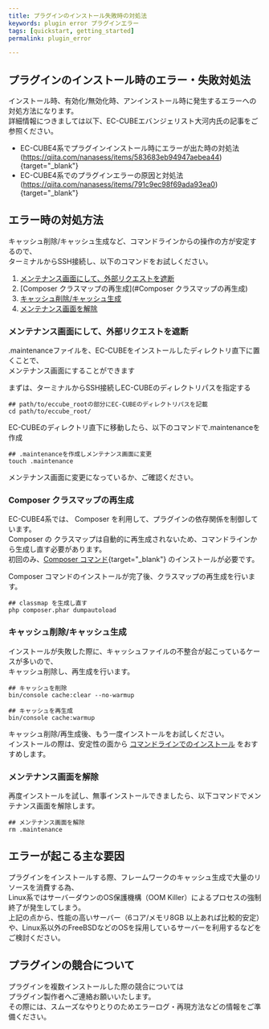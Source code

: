 ```yaml
---
title: プラグインのインストール失敗時の対処法
keywords: plugin error プラグインエラー
tags: [quickstart, getting_started]
permalink: plugin_error

---
```


## プラグインのインストール時のエラー・失敗対処法

インストール時、有効化/無効化時、アンインストール時に発生するエラーへの対処方法になります。<br>
詳細情報につきましては以下、EC-CUBEエバンジェリスト大河内氏の記事をご参照ください。

- EC-CUBE4系でプラグインインストール時にエラーが出た時の対処法(https://qiita.com/nanasess/items/583683eb94947aebea44){target="_blank"}
- EC-CUBE4系でのプラグインエラーの原因と対処法(https://qiita.com/nanasess/items/791c9ec98f69ada93ea0){target="_blank"}


## エラー時の対処方法

キャッシュ削除/キャッシュ生成など、コマンドラインからの操作の方が安定するので、<br>
ターミナルからSSH接続し、以下のコマンドをお試しください。

1. [メンテナンス画面にして、外部リクエストを遮断](#メンテナンス画面にして、外部リクエストを遮断)
2. [Composer クラスマップの再生成](#Composer クラスマップの再生成)
3. [キャッシュ削除/キャッシュ生成](#キャッシュクリアと再生成)
4. [メンテナンス画面を解除](#メンテナンス画面を解除)


### メンテナンス画面にして、外部リクエストを遮断

.maintenanceファイルを、EC-CUBEをインストールしたディレクトリ直下に置くことで、<br>
メンテナンス画面にすることができます

まずは、ターミナルからSSH接続しEC-CUBEのディレクトリパスを指定する

```shell
## path/to/eccube_rootの部分にEC-CUBEのディレクトリパスを記載
cd path/to/eccube_root/
```

EC-CUBEのディレクトリ直下に移動したら、以下のコマンドで.maintenanceを作成

```shell
## .maintenanceを作成しメンテナンス画面に変更
touch .maintenance
```

メンテナンス画面に変更になっているか、ご確認ください。


### Composer クラスマップの再生成

EC-CUBE4系では、 Composer を利用して、プラグインの依存関係を制御しています。<br>
Composer の クラスマップは自動的に再生成されないため、コマンドラインから生成し直す必要があります。<br>
初回のみ、[Composer コマンド](https://getcomposer.org/download/){target="_blank"} のインストールが必要です。

Composer コマンドのインストールが完了後、クラスマップの再生成を行います。

```shell
## classmap を生成し直す
php composer.phar dumpautoload 
```


### キャッシュ削除/キャッシュ生成
インストールが失敗した際に、キャッシュファイルの不整合が起こっているケースが多いので、<br>
キャッシュ削除し、再生成を行います。

```shell
## キャッシュを削除
bin/console cache:clear --no-warmup
```

```shell
## キャッシュを再生成
bin/console cache:warmup
```

キャッシュ削除/再生成後、もう一度インストールをお試しください。<br>
インストールの際は、安定性の面から [コマンドラインでのインストール](plugin_install) をおすすめします。

### メンテナンス画面を解除
再度インストールを試し、無事インストールできましたら、以下コマンドでメンテナンス画面を解除します。

```shell
## メンテナンス画面を解除
rm .maintenance
```


## エラーが起こる主な要因

プラグインをインストールする際、フレームワークのキャッシュ生成で大量のリソースを消費する為、<br>
Linux系ではサーバーダウンのOS保護機構（OOM Killer）によるプロセスの強制終了が発生してしまう。<br>
上記の点から、性能の高いサーバー（6コア/メモリ8GB 以上あれば比較的安定）や、Linux系以外のFreeBSDなどのOSを採用しているサーバーを利用するなどをご検討ください。



## プラグインの競合について

プラグインを複数インストールした際の競合については<br>
プラグイン製作者へご連絡お願いいたします。<br>
その際には、スムーズなやりとりのためエラーログ・再現方法などの情報をご準備ください。